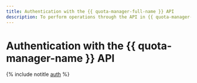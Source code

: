 ```yaml
---
title: Authentication with the {{ quota-manager-full-name }} API
description: To perform operations through the API in {{ quota-manager-full-name }}, get an IAM token for your account.
---
```


# Authentication with the {{ quota-manager-name }} API

{% include notitle [auth](../../_includes/authentication.md) %}

